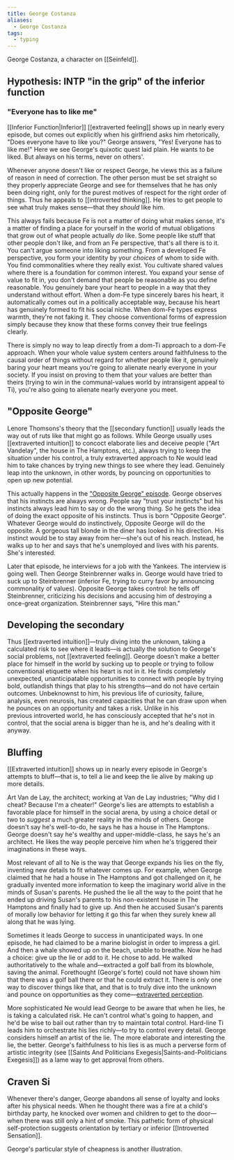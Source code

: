 ```yaml
---
title: George Costanza
aliases:
  - George Costanza
tags:
  - typing
---
```


George Costanza, a character on [[Seinfeld]].

## Hypothesis: INTP "in the grip" of the inferior function

### "Everyone has to like me"

[[Inferior Function|Inferior]] [[extraverted feeling]] shows up in nearly every episode, but comes out explicitly when his girlfriend asks him rhetorically, "Does everyone have to like you?" George answers, "Yes! Everyone has to like me!" Here we see George's quixotic quest laid plain. He wants to be liked. But always on his terms, never on others'.

Whenever anyone doesn't like or respect George, he views this as a failure of reason in need of correction. The other person must be set straight so they properly appreciate George and see for themselves that he has only been doing right, only for the purest motives of respect for the right order of things. Thus he appeals to [[introverted thinking]]. He tries to get people to see what truly makes sense—that they *should* like him.

This always fails because Fe is not a matter of doing what makes sense, it's a matter of finding a place for yourself in the world of mutual obligations that grow out of what people actually *do* like. Some people like stuff that other people don't like, and from an Fe perspective, that's all there is to it. You can't argue someone into liking something. From a developed Fe perspective, you form your identity by your *choices* of whom to side with. You find commonalities where they really exist. You cultivate shared values where there is a foundation for common interest. You expand your sense of value to fit in, you don't demand that people be reasonable as you define reasonable. You genuinely bare your heart to people in a way that they understand without effort. When a dom-Fe type sincerely bares his heart, it automatically comes out in a politically acceptable way, because his heart has genuinely formed to fit his social niche. When dom-Fe types express warmth, they're not faking it. They choose conventional forms of expression simply because they know that these forms convey their true feelings clearly.

There is simply no way to leap directly from a dom-Ti approach to a dom-Fe approach. When your whole value system centers around faithfulness to the causal order of things without regard for whether people like it, genuinely baring your heart means you're going to alienate nearly everyone in your society. If you insist on proving to them that your values are better than theirs (trying to win in the communal-values world by intransigent appeal to Ti), you're also going to alienate nearly everyone you meet.

## "Opposite George"

Lenore Thomsons's theory that the [[secondary function]] usually leads the way out of ruts like that might go as follows. While George usually uses [[extraverted intuition]] to concoct elaborate lies and deceive people ("Art Vandelay", the house in The Hamptons, etc.), always trying to keep the situation under his control, a truly extraverted approach to Ne would lead him to take chances by trying new things to see where they lead. Genuinely leap into the unknown, in other words, by pouncing on opportunities to open up new potential.

This actually happens in the ["Opposite George" episode](https://seinfeldscripts.com/TheOpposite.htm). George observes that his instincts are always wrong. People say "trust your instincts" but his instincts always lead him to say or do the wrong thing. So he gets the idea of doing the exact opposite of his instincts. Thus is born "Opposite George". Whatever George would do instinctively, Opposite George will do the opposite. A gorgeous tall blonde in the diner has looked in his direction. His instinct would be to stay away from her—she's out of his reach. Instead, he walks up to her and says that he's unemployed and lives with his parents. She's interested.

Later that episode, he interviews for a job with the Yankees. The interview is going well. Then George Steinbrenner walks in. George would have tried to suck up to Steinbrenner (inferior Fe, trying to curry favor by announcing commonality of values). Opposite George takes control: he tells off Steinbrenner, criticizing his decisions and accusing him of destroying a once-great organization. Steinbrenner says, "Hire this man."

## Developing the secondary

Thus [[extraverted intuition]]—truly diving into the unknown, taking a calculated risk to see where it leads—is actually the solution to George's social problems, not [[extraverted feeling]]. George doesn't make a better place for himself in the world by sucking up to people or trying to follow conventional etiquette when his heart is not in it. He finds completely unexpected, unanticipatable opportunities to connect with people by trying bold, outlandish things that play to his strengths—and do not have certain outcomes. Unbeknownst to him, his previous life of curiosity, failure, analysis, even neurosis, has created capacities that he can draw upon when he pounces on an opportunity and takes a risk. Unlike in his previous introverted world, he has consciously accepted that he's not in control, that the social arena is bigger than he is, and he's dealing with it anyway.

## Bluffing

[[Extraverted intuition]] shows up in nearly every episode in George's attempts to bluff—that is, to tell a lie and keep the lie alive by making up more details.

Art Van de Lay, the architect; working at Van de Lay industries; "Why did I cheat? Because I'm a cheater!" George's lies are attempts to establish a favorable place for himself in the social arena, by using a choice detail or two to *suggest* a much greater reality in the minds of others. George doesn't say he's well-to-do, he says he has a house in The Hamptons. George doesn't say he's wealthy and upper-middle-class, he says he's an architect. He likes the way people perceive him when he's triggered their imaginations in these ways.

Most relevant of all to Ne is the way that George expands his lies on the fly, inventing new details to fit whatever comes up. For example, when George claimed that he had a house in The Hamptons and got challenged on it, he gradually invented more information to keep the imaginary world alive in the minds of Susan's parents. He pushed the lie all the way to the point that he ended up driving Susan's parents to his non-existent house in The Hamptons and finally had to give up. And then he accused Susan's parents of morally low behavior for letting it go this far when they surely knew all along that he was lying.

Sometimes it leads George to success in unanticipated ways. In one episode, he had claimed to be a marine biologist in order to impress a girl. And then a whale showed up on the beach, unable to breathe. Now he had a choice: give up the lie or add to it. He chose to add. He walked authoritatively to the whale and—extracted a golf ball from its blowhole, saving the animal. Forethought (George's forte) could not have shown him that there was a golf ball there or that he could extract it. There is only one way to discover things like that, and that is to truly dive into the unknown and pounce on opportunities as they come—[extraverted perception](../../../main/function-attitude/functions/perception).

More sophisticated Ne would lead George to be aware that when he lies, he is taking a calculated risk. He can't control what's going to happen, and he'd be wise to bail out rather than try to maintain total control. Hard-line Ti leads him to orchestrate his lies richly—to try to control every detail. George considers himself an artist of the lie. The more elaborate and interesting the lie, the better. George's faithfulness to his lies is as much a perverse form of artistic integrity (see [[Saints And Politicians Exegesis|Saints-and-Politicians Exegesis]]) as a lame way to get approval from others.

## Craven Si

Whenever there's danger, George abandons all sense of loyalty and looks after his physical needs. When he thought there was a fire at a child's birthday party, he knocked over women and children to get to the door—when there was still only a hint of smoke. This pathetic form of physical self-protection suggests orientation by tertiary or inferior [[Introverted Sensation]].

George's particular style of cheapness is another illustration.
